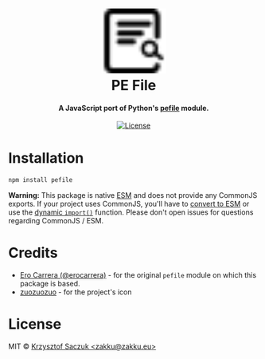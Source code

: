 <!--suppress HtmlDeprecatedAttribute -->
<h1 align="center">
    <a href="https://github.com/zakuciael/node-pefile">
        <img alt="PE File" src="media/logo.svg" width="130" />
    </a>
    <br />
    PE File
</h1>
<h4 align="center">
  A JavaScript port of Python's <a href="https://github.com/erocarrera/pefile" target="_blank">pefile</a> module.
</h4>

<p align="center">
  <a href="https://github.com/zakuciael/node-pefile/blob/main/LICENSE">
    <img src="https://img.shields.io/github/license/zakuciael/node-pefile.svg?style=flat-square" alt="License" />
  </a>
</p>

# Installation

```sh
npm install pefile
```

**Warning:** This package is native [ESM](https://developer.mozilla.org/en-US/docs/Web/JavaScript/Guide/Modules) and
does not provide any CommonJS exports. If your project uses CommonJS, you'll have
to [convert to ESM](https://gist.github.com/sindresorhus/a39789f98801d908bbc7ff3ecc99d99c) or use
the [dynamic `import()`](https://v8.dev/features/dynamic-import) function. Please don't open issues for questions
regarding CommonJS / ESM.

# Credits

- [Ero Carrera (@erocarrera)](https://github.com/erocarrera) - for the original `pefile` module on which this package is
  based.
- [zuozuozuo](https://www.veryicon.com/icons/education-technology/online-school-applet/view-parsing.html) - for the
  project's icon

# License

MIT © [Krzysztof Saczuk \<zakku@zakku.eu\>](https://github.com/zakuciael)